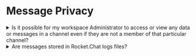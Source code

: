 # Message Privacy

<details>

<summary>Is it possible for my workspace Administrator to access or view any data or messages in a channel even if they are not a member of that particular channel?</summary>

No, messages in a channel or chat can only be seen by users who are members of that channel. However, if a workspace has Auditor roles, they have the ability to view all messages in the audit panel. If [message-auditing](../../use-rocket.chat/message-auditing/ "mention") is enabled, any auditor who audits messages will generate [message-auditing-log.md](../../use-rocket.chat/message-auditing-log.md "mention") that can be reviewed by other auditors. If you use [end-to-end encrypted (E2EE) ](../../use-rocket.chat/user-guides/security-bundle/end-to-end-encryption-user-guide.md)or [off-the-record messaging](../../use-rocket.chat/user-guides/messages/off-the-record-otr-messaging-user-guide.md), even auditors do not have the ability to view those messages.

</details>

<details>

<summary>Are messages stored in Rocket.Chat logs files?</summary>

No. Only metadata of messages is stored in log files.

</details>
